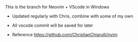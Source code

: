 This is the branch for Neovim + VScode in Windows

- Updated regularly with Chris, combine with some of my own

- All vscode commit will be saved for later

- Reference
  https://github.com/ChristianChiarulli/nvim
